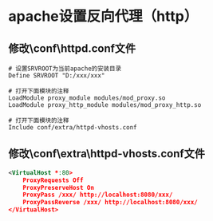 # apache设置反向代理（http）


## 修改\conf\httpd.conf文件
```
# 设置SRVROOT为当前apache的安装目录
Define SRVROOT "D:/xxx/xxx"

# 打开下面模块的注释
LoadModule proxy_module modules/mod_proxy.so
LoadModule proxy_http_module modules/mod_proxy_http.so

# 打开下面模块的注释
Include conf/extra/httpd-vhosts.conf
```

## 修改\conf\extra\httpd-vhosts.conf文件

```xml
<VirtualHost *:80>	
    ProxyRequests Off	
    ProxyPreserveHost On	
    ProxyPass /xxx/ http://localhost:8080/xxx/	
    ProxyPassReverse /xxx/ http://localhost:8080/xxx/	
</VirtualHost>	
```

